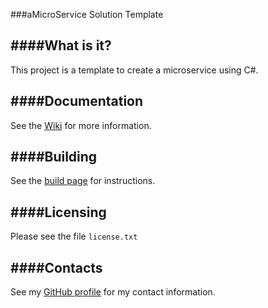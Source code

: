 ###aMicroService Solution Template

####What is it?
---
This project is a template to create a microservice using C#.

####Documentation
---
See the [Wiki](https://github.com/dugooder/a-microservice/wiki/) for more information. 

####Building
---
See the [build page](https://github.com/dugooder/a-microservice/wiki/Build) for instructions.

####Licensing
---
Please see the file ``license.txt``

####Contacts
---
See my [GitHub profile](https://github.com/dugooder) for my contact information.
